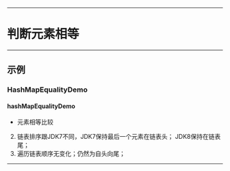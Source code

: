 ------
# 判断元素相等

------
## 示例
### HashMapEqualityDemo
#### hashMapEqualityDemo
- 元素相等比较
2. 链表排序跟JDK7不同，JDK7保持最后一个元素在链表头；
JDK8保持在链表尾；
3. 遍历链表顺序无变化；仍然为自头向尾；

------
